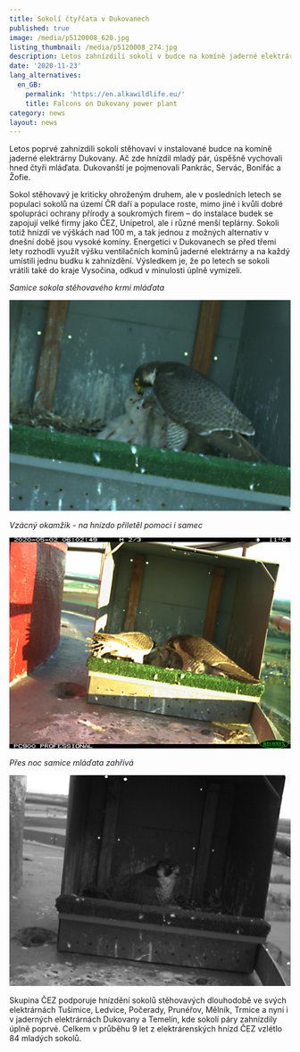 ```yaml
---
title: Sokolí čtyřčata v Dukovanech
published: true
image: /media/p5120008_620.jpg
listing_thumbnail: /media/p5120008_274.jpg
description: Letos zahnízdili sokoli v budce na komíně jaderné elektrárny Dukovany
date: '2020-11-23'
lang_alternatives:
  en_GB:
    permalink: 'https://en.alkawildlife.eu/'
    title: Falcons on Dukovany power plant
category: news
layout: news
---
```

Letos poprvé zahnízdili sokoli stěhovaví v instalované budce na komíně jaderné elektrárny Dukovany. Ač zde hnízdil mladý pár, úspěšně vychovali hned čtyři mláďata. Dukovanští je pojmenovali Pankrác, Servác, Bonifác a Žofie. 

Sokol stěhovavý je kriticky ohroženým druhem, ale v posledních letech se populaci sokolů na území ČR daří a populace roste, mimo jiné i kvůli dobré spolupráci ochrany přírody a soukromých firem – do instalace budek se zapojují velké firmy jako ČEZ, Unipetrol, ale i různé menší teplárny. Sokoli totiž hnízdí ve výškách nad 100 m, a tak jednou z možných alternativ v dnešní době jsou vysoké komíny. Energetici v Dukovanech se před třemi lety rozhodli využít výšku ventilačních komínů jaderné elektrárny a na každý umístili jednu budku k zahnízdění. Výsledkem je, že po letech se sokoli vrátili také do kraje Vysočina, odkud v minulosti úplně vymizeli. 


_Samice sokola stěhovavého krmí mláďata_

![Samice sokola krmí mláďata](/media/img_1341_v.jpg "Samice sokola krmí mláďata")



_Vzácný okamžik - na hnízdo přiletěl pomoci i samec_

![Oba rodiče na hnízdě](/media/img_1121_par_krmi_spolecne.jpg "Oba rodiče na hnízdě")



_Přes noc samice mláďata zahřívá_

![](/media/img_0207.jpg)



Skupina ČEZ podporuje hnízdění sokolů stěhovavých dlouhodobě ve svých elektrárnách Tušimice, Ledvice, Počerady, Prunéřov, Mělník, Trmice a nyní i v jaderných elektrárnách Dukovany a Temelín, kde sokolí páry zahnízdily úplně poprvé. Celkem v průběhu 9 let z elektrárenských hnízd ČEZ vzlétlo 84 mladých sokolů.
